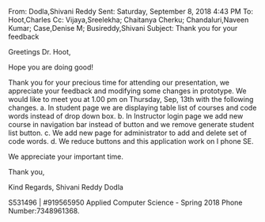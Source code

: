 From: Dodla,Shivani Reddy
Sent: Saturday, September 8, 2018 4:43 PM
To: Hoot,Charles
Cc: Vijaya,Sreelekha; Chaitanya Cherku; Chandaluri,Naveen Kumar; Case,Denise M; Busireddy,Shivani
Subject: Thank you for your feedback
 
Greetings Dr. Hoot,
 
Hope you are doing good!

Thank you for your precious time for attending our presentation, we appreciate your feedback and modifying some changes in prototype. We would like to meet you at 1.00 pm on Thursday, Sep, 13th with the following changes.
a. In student page we are displaying table list of courses and code words instead of drop down box.
b. In Instructor login page we add new course in navigation bar instead of button and we remove generate student list button.
c. We add new page for administrator to add and delete set of code words. 
d. We reduce buttons and this application work on I phone SE.

We appreciate your important time.
 
Thank you,
 
Kind Regards,
Shivani Reddy Dodla

S531496 | #919565950
Applied Computer Science - Spring 2018
Phone Number:7348961368.
